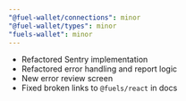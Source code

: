 ```yaml
---
"@fuel-wallet/connections": minor
"@fuel-wallet/types": minor
"fuels-wallet": minor
---
```


- Refactored Sentry implementation
- Refactored error handling and report logic
- New error review screen
- Fixed broken links to `@fuels/react` in docs